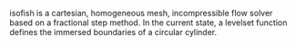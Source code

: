 isofish is a cartesian, homogeneous mesh, incompressible flow solver based on a fractional step method. In the current state, a levelset function defines the immersed boundaries of a circular cylinder.